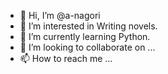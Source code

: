 - 👋 Hi, I’m @a-nagori
- 👀 I’m interested in Writing novels.
- 🌱 I’m currently learning Python.
- 💞️ I’m looking to collaborate on ...
- 📫 How to reach me ...

<!---
a-nagori/a-nagori is a ✨ special ✨ repository because its `README.md` (this file) appears on your GitHub profile.
You can click the Preview link to take a look at your changes.
--->
